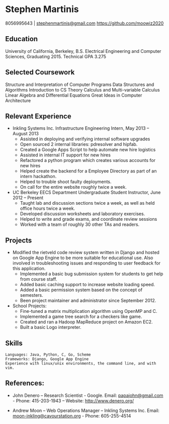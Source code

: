 # Stephen Martinis
8056995643 | stephenmartinis@gmail.com 
https://github.com/moowiz2020

## Education
University of California, Berkeley, B.S. Electrical Engineering and Computer Sciences, Graduating 2015. Technical GPA 3.275

## Selected Coursework
Structure and Interpretation of Computer Programs  	     	     Data Structures and Algorithms 
Introduction to CS Theory			     		     Calculus and Multi-variable Calculus
Linear Algebra and Differential Equations			     Great Ideas in Computer Architecture

## Relevant Experience
*	Inkling Systems Inc. Infrastructure Engineering Intern, May 2013 – August 2013
	*	Assisted in deploying and verifying internal software upgrades
	*	Open sourced 2 internal libraries: pdresolver and hipfab. 
	*	Created a Google Apps Script to help automate new hire logistics
	*	Assisted in internal IT support for new hires
	*	Refactored a python program which creates various accounts for new hires
	*	Helped create the backend for a Employee Directory as part of an intern hackathon.
	*	Helped to trouble shoot faulty deployments.
	*	On call for the entire website roughly twice a week.
*	UC Berkeley EECS Department Undergraduate Student Instructor, June 2012 – Present
	*	Taught lab and discussion sections twice a week, as well as held office hours twice a week.
	*	Developed discussion worksheets and laboratory exercises. 
	*	Helped to write and grade exams, and coordinate review sessions
	*	Worked with a team of roughly 30 other TAs and readers.

## Projects
*	Modified the rietveld code review system written in Django and hosted on Google App Engine to be more suitable for educational use. Also involved in troubleshooting issues and responding to user feedback for this application.
	*	Implemented a basic bug submission system for students to get help from course staff.
	*	Added basic caching support to increase website loading speed.
	*	Added a basic permission system based on the concept of semesters.
	*	Been project maintainer and administrator since September 2012.
*	School Projects:
	*	Fine-tuned a matrix multiplication algorithm using OpenMP and C.
	*	Implemented a game tree search for a checkers like game.
	*	Created and ran a Hadoop MapReduce project on Amazon EC2.
	*	Built a basic Logo interpreter.

## Skills
	Languages: Java, Python, C, Go, Scheme
	Frameworks: Django, Google App Engine
	Experience with linux/unix environments, the command line, and with vim. 

## References:
* John Denero – Research Scientist - Google. 
Email: papajohn@gmail.com - Phone: 415-203-1943 – Website: http://www.denero.org/

* Andrew Moon – Web Operations Manager – Inkling Systems Inc.
Email: moon-inkling@cavourstation.org - Phone: 605-255-4514
